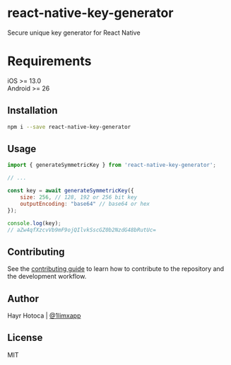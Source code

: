 # react-native-key-generator

Secure unique key generator for React Native

# Requirements
iOS >= 13.0\
Android >= 26

## Installation

```sh
npm i --save react-native-key-generator
```

## Usage

```js
import { generateSymmetricKey } from 'react-native-key-generator';

// ...

const key = await generateSymmetricKey({
    size: 256, // 128, 192 or 256 bit key
    outputEncoding: "base64" // base64 or hex
});

console.log(key);
// aZw4qfXzcvVb9mF9ojQIlvkSscGZ0b2NzdG48bRutUc=
```

## Contributing

See the [contributing guide](CONTRIBUTING.md) to learn how to contribute to the repository and the development workflow.
## Author

Hayr Hotoca | [@1limxapp](https://twitter.com/1limxapp)

## License

MIT


